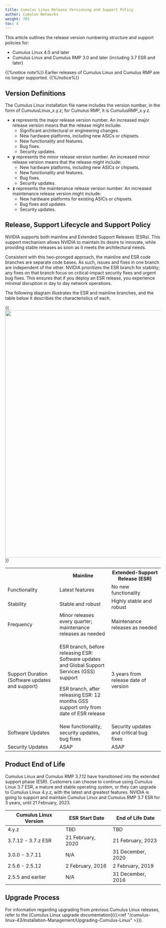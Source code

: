 ```yaml
---
title: Cumulus Linux Release Versioning and Support Policy
author: Cumulus Networks
weight: 702
toc: 4
---
```


This article outlines the release version numbering structure and support policies for:
- Cumulus Linux 4.0 and later
- Cumulus Linux and Cumulus RMP 3.0 and later (including 3.7 ESR and later)

{{%notice note%}}
Earlier releases of Cumulus Linux and Cumulus RMP are no longer supported.
{{%/notice%}}

## Version Definitions

The Cumulus Linux installation file name includes the version number, in the form of CumulusLinux\_x.y.z; for Cumulus RMP, it is CumulusRMP\_x.y.z.

- **x** represents the major release version number. An increased major release version means that the release might include:
    - Significant architectural or engineering changes.
    - New hardware platforms, including new ASICs or chipsets.
    - New functionality and features.
    - Bug fixes.
    - Security updates.
- **y** represents the minor release version number. An increased minor release version means that the release might include:
    - New hardware platforms, including new ASICs or chipsets.
    - New functionality and features.
    - Bug fixes.
    - Security updates.
- **z** represents the maintenance release version number. An increased maintenance release version might include:
    - New hardware platforms for existing ASICs or chipsets.
    - Bug fixes and updates.
    - Security updates.

## Release, Support Lifecycle and Support Policy

NVIDIA supports both mainline and Extended Support Releases (ESRs). This support mechanism allows NVIDIA to maintain its desire to innovate, while providing stable releases as soon as it meets the architectural needs.

Consistent with this two-pronged approach, the mainline and ESR code branches are separate code bases. As such, issues and fixes in one branch are independent of the other. NVIDIA prioritizes the ESR branch for stability; any fixes on that branch focus on critical-impact security fixes and urgent bug fixes. This ensures that if you deploy an ESR release, you experience minimal disruption in day to day network operations.

The following diagram illustrates the ESR and mainline branches, and the table below it describes the characteristics of each.

{{<img src="/images/knowledge-base/support-version_policy.png" width="800">}}

<table>
<colgroup>
<col style="width: 33%" />
<col style="width: 33%" />
<col style="width: 33%" />
</colgroup>
<tbody>
<tr class="odd">
<th> </th>
<th>Mainline</th>
<th>Extended-Support Release (ESR)</th>
</tr>
<tr class="even">
<td>Functionality</td>
<td>Latest features</td>
<td>No new functionality</td>
</tr>
<tr class="odd">
<td>Stability</td>
<td>Stable and robust</td>
<td>Highly stable and robust</td>
</tr>
<tr class="even">
<td>Frequency</td>
<td>Minor releases every quarter; maintenance releases as needed</td>
<td>Maintenance releases as needed</td>
</tr>
<tr class="odd">
<td>Support Duration (Software updates and support)</td>
<td><p>ESR branch, before releasing ESR: Software updates and Global Support Services (GSS) support</p>
<p>ESR branch, after releasing ESR: 12 months GSS support only from date of ESR release</p></td>
<td>3 years from release date of version</td>
</tr>
<tr class="even">
<td>Software Updates</td>
<td>New functionality, security updates, bug fixes</td>
<td>Security updates and critical bug fixes</td>
</tr>
<tr class="odd">
<td>Security Updates</td>
<td>ASAP</td>
<td>ASAP</td>
</tr>
</tbody>
</table>

## Product End of Life

Cumulus Linux and Cumulus RMP 3.7.12 have transitioned into the extended support phase (ESR). Customers can choose to continue using Cumulus Linux 3.7 ESR, a mature and stable operating system, or they can upgrade to Cumulus Linux 4.y.z, with the latest and greatest features. NVIDIA is going to support and maintain Cumulus Linux and Cumulus RMP 3.7 ESR for 3 years, until 21 February, 2023.

| Cumulus Linux Version | ESR Start Date    | End of Life Date  |
| --------------------- | ----------------- | ----------------- |
| 4.y.z                 | TBD               | TBD               |
| 3.7.12 - 3.7.z ESR    | 21 February, 2020 | 21 February, 2023 |
| 3.0.0 - 3.7.11        | N/A               | 31 December, 2020 |
| 2.5.6 - 2.5.12        | 2 February, 2016  | 2 February, 2019  |
| 2.5.5 and earlier     | N/A               | 31 December, 2016 |

## Upgrade Process

For information regarding upgrading from previous Cumulus Linux releases, refer to the [Cumulus Linux upgrade documentation]({{<ref "/cumulus-linux-43/Installation-Management/Upgrading-Cumulus-Linux" >}}).
